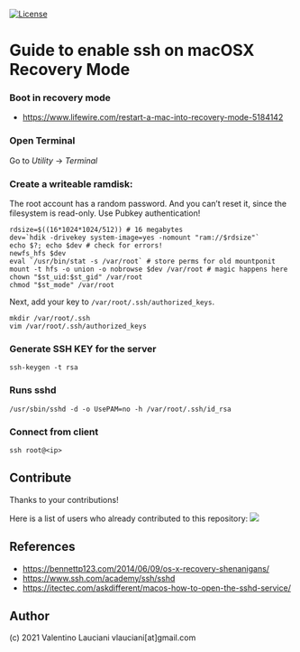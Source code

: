 [![License](https://img.shields.io/badge/license-MIT-lightgrey.svg)](https://github.com/vlauciani/guide-to-enable-ssh-on-macosx-recovery-mode/blob/main/LICENSE)

# Guide to enable ssh on macOSX Recovery Mode

### Boot in recovery mode

- https://www.lifewire.com/restart-a-mac-into-recovery-mode-5184142

### Open Terminal
Go to *Utility* -> *Terminal*

### Create a writeable ramdisk:
The root account has a random password. And you can’t reset it, since the filesystem is read-only.
Use Pubkey authentication!
```
rdsize=$((16*1024*1024/512)) # 16 megabytes
dev=`hdik -drivekey system-image=yes -nomount "ram://$rdsize"`
echo $?; echo $dev # check for errors!
newfs_hfs $dev
eval `/usr/bin/stat -s /var/root` # store perms for old mountponit
mount -t hfs -o union -o nobrowse $dev /var/root # magic happens here
chown "$st_uid:$st_gid" /var/root
chmod "$st_mode" /var/root
```

Next, add your key to `/var/root/.ssh/authorized_keys`.
```
mkdir /var/root/.ssh
vim /var/root/.ssh/authorized_keys
```

### Generate SSH KEY for the server
```
ssh-keygen -t rsa
```

### Runs sshd
```
/usr/sbin/sshd -d -o UsePAM=no -h /var/root/.ssh/id_rsa
```

### Connect from client
```
ssh root@<ip>
```

## Contribute
Thanks to your contributions!

Here is a list of users who already contributed to this repository:
<a href="https://github.com/vlauciani/gitlabci-include-for-dockerhub-rate-limit/graphs/contributors">
  <img src="https://contrib.rocks/image?repo=vlauciani/gitlabci-include-for-dockerhub-rate-limit" />
</a>

## References
- https://bennettp123.com/2014/06/09/os-x-recovery-shenanigans/
- https://www.ssh.com/academy/ssh/sshd
- https://itectec.com/askdifferent/macos-how-to-open-the-sshd-service/

## Author
(c) 2021 Valentino Lauciani vlauciani[at]gmail.com
